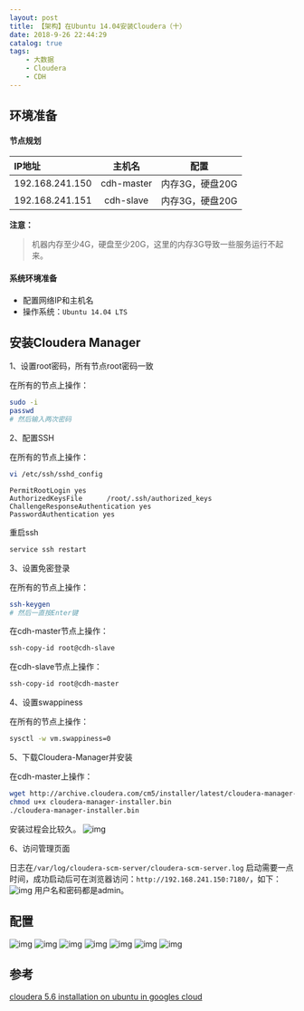```yaml
---
layout: post
title: 【架构】在Ubuntu 14.04安装Cloudera（十）
date: 2018-9-26 22:44:29
catalog: true
tags:
    - 大数据
    - Cloudera
    - CDH
---
```


## 环境准备

#### 节点规划

|IP地址|主机名|配置|
|:--|:--:|:--:|
|192.168.241.150|cdh-master|内存3G，硬盘20G|
|192.168.241.151|cdh-slave|内存3G，硬盘20G|

**注意：**

> 机器内存至少4G，硬盘至少20G，这里的内存3G导致一些服务运行不起来。

#### 系统环境准备

- 配置网络IP和主机名
- 操作系统：`Ubuntu 14.04 LTS`

## 安装Cloudera Manager

1、设置root密码，所有节点root密码一致

在所有的节点上操作：
```sh
sudo -i
passwd
# 然后输入两次密码
```

2、配置SSH

在所有的节点上操作：
```sh
vi /etc/ssh/sshd_config
```

```
PermitRootLogin yes
AuthorizedKeysFile      /root/.ssh/authorized_keys
ChallengeResponseAuthentication yes
PasswordAuthentication yes
```

重启ssh
```sh
service ssh restart
```

3、设置免密登录

在所有的节点上操作：
```sh
ssh-keygen
# 然后一直按Enter键
```
在cdh-master节点上操作：
```sh
ssh-copy-id root@cdh-slave
```
在cdh-slave节点上操作：
```sh
ssh-copy-id root@cdh-master
```

4、设置swappiness

在所有的节点上操作：
```sh
sysctl -w vm.swappiness=0
```

5、下载Cloudera-Manager并安装

在cdh-master上操作：
```sh
wget http://archive.cloudera.com/cm5/installer/latest/cloudera-manager-installer.bin
chmod u+x cloudera-manager-installer.bin
./cloudera-manager-installer.bin
```
安装过程会比较久。
![img](../../../../img/in-post/post_bigdata/28.png)

6、访问管理页面

日志在`/var/log/cloudera-scm-server/cloudera-scm-server.log`
启动需要一点时间，成功启动后可在浏览器访问：`http://192.168.241.150:7180/`，如下：
![img](../../../../img/in-post/post_bigdata/29.png)
用户名和密码都是admin。

## 配置
![img](../../../../img/in-post/post_bigdata/21.png)
![img](../../../../img/in-post/post_bigdata/22.png)
![img](../../../../img/in-post/post_bigdata/23.png)
![img](../../../../img/in-post/post_bigdata/24.png)
![img](../../../../img/in-post/post_bigdata/25.png)
![img](../../../../img/in-post/post_bigdata/26.png)
![img](../../../../img/in-post/post_bigdata/27.png)

## 参考

[cloudera 5.6 installation on ubuntu in googles cloud](https://www.youtube.com/watch?v=iJID-8XTcAU)